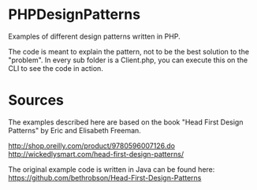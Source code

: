 # PHPDesignPatterns
Examples of different design patterns written in PHP.

The code is meant to explain the pattern, not to be the best solution to the "problem".
In every sub folder is a Client.php, you can execute this on the CLI to see the code in action.


# Sources
The examples described here are based on the book "Head First Design Patterns" by Eric and Elisabeth Freeman.

http://shop.oreilly.com/product/9780596007126.do
http://wickedlysmart.com/head-first-design-patterns/

The original example code is written in Java can be found here: https://github.com/bethrobson/Head-First-Design-Patterns
